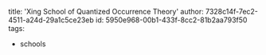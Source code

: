 title: 'Xing School of Quantized Occurrence Theory'
author: 7328c14f-7ec2-4511-a24d-29a1c5ce23eb
id: 5950e968-00b1-433f-8cc2-81b2aa793f50
tags:
  - schools

